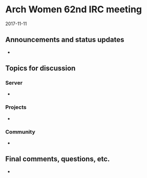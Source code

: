 # Arch Women 62nd IRC meeting

2017-11-11

## Announcements and status updates

*

## Topics for discussion

### Server

*

### Projects

*

### Community

*

## Final comments, questions, etc.

*
